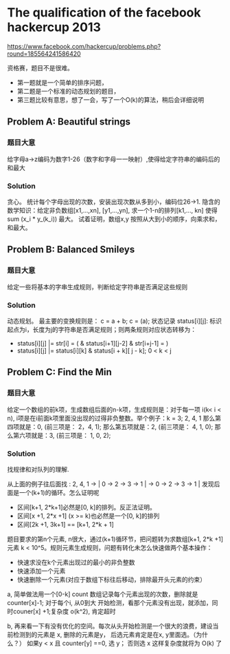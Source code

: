The qualification of the facebook hackercup 2013
================================================

https://www.facebook.com/hackercup/problems.php?round=185564241586420

资格赛，题目不是很难。
- 第一题就是一个简单的排序问题，
- 第二题是一个标准的动态规划的题目，
- 第三题比较有意思，想了一会，写了一个O(k)的算法，稍后会详细说明


Problem A: Beautiful strings
--------------------------
### 题目大意

给字母a->z编码为数字1-26（数字和字母一一映射）,使得给定字符串的编码后的和最大

### Solution 
贪心。
统计每个字母出现的次数，安装出现次数从多到小，编码位26->1.
隐含的数学知识：给定非负数组[x1,...,xn], [y1,...,yn], 求一个1-n的排列[k1,..., kn]
使得 sum (x_i * y_(k_i)) 最大。
试着证明，数组x,y 按照从大到小的顺序，向乘求和，和最大。

Problem B: Balanced Smileys
--------------------------
### 题目大意
给定一些将基本的字串生成规则，判断给定字符串是否满足这些规则

### Solution 
动态规划。 
最主要的变换规则是： c =  a + b; c = (a);
状态记录 status[i][j]: 标识起点为i，长度为j的字符串是否满足规则；则两条规则对应状态转移为：
- status[i][j] |= str[i] = ( & status[i+1][j-2] & str[i+j-1] = )
- status[i][j] |= status[i][k] & status[i + k][ j - k];  0 < k < j

Problem C: Find the Min
--------------------------
### 题目大意
给定一个数组的前k项，生成数组后面的n-k项，生成规则是：对于每一项 i(k< i < n),
i项是在i前面k项里面没出现的过得非负整数。举个例子：k = 3; 2, 4, 1
那么第四项就是：0, (前三项是： 2，4, 1);
那么第五项就是：2, (前三项是： 4, 1, 0);
那么第六项就是：3, (前三项是： 1, 0, 2);
 
### Solution 
找规律和对队列的理解.

从上面的例子往后面找 : 2, 4, 1 -> | 0 -> 2 -> 3 -> 1 | -> 0 -> 2 -> 3 -> 1 |
发现后面是一个(k+1)的循环。怎么证明呢
- 区间[k+1, 2*k+1]必然是[0,  k]的排列。反正法证明。
- 区间[x +1, 2*x +1] (x >= k)也必然是一个[0, k]的排列
- 区间[2k +1, 3k+1] == [k+1, 2*k + 1]

题目要求的第n个元素, n很大，通过(k+1)循环节，把问题转为求数组[k+1, 2*k +1]元素
k < 10^5。规则元素生成规则，问题有转化未怎么快速做两个基本操作：
- 快速求没在k个元素出现过的最小的非负整数
- 快速添加一个元素
- 快速删除一个元素(对应于数组下标往后移动，排除最开头元素的约束）
 
a, 简单做法用一个[0-k] count 数组记录每个元素出现的次数，删除就是counter[x]-1;
对于每个i, 从0到大 开始检测，看那个元素没有出现，就添加，同时couner[x]
+1;复杂度 o(k^2), 肯定超时

b, 再来看一下有没有优化的空间。每次从头开始检测是一个很大的浪费，建设当前检测到的元素是
x, 删除的元素是y， 后选元素肯定是在x, y里面选。（为什么？）
如果y < x 且 counter[y] ==0,  选 y； 否则选 x
这样复杂度就将为 O(k) 了

